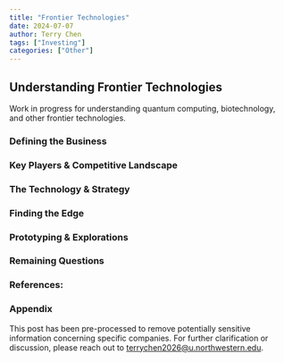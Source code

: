 ```yaml
---
title: "Frontier Technologies"
date: 2024-07-07
author: Terry Chen
tags: ["Investing"]
categories: ["Other"]
---
```


## Understanding Frontier Technologies

Work in progress for understanding quantum computing, biotechnology, and other frontier technologies.

### Defining the Business

### Key Players & Competitive Landscape

### The Technology & Strategy

### Finding the Edge

### Prototyping & Explorations

### Remaining Questions

### References:

### Appendix 
This post has been pre-processed to remove potentially sensitive information concerning specific companies. For further clarification or discussion, please reach out to terrychen2026@u.northwestern.edu. 